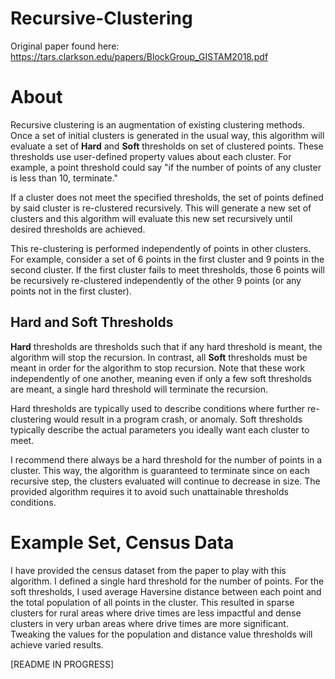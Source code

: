 # Recursive-Clustering
Original paper found here: https://tars.clarkson.edu/papers/BlockGroup_GISTAM2018.pdf

# About
Recursive clustering is an augmentation of existing clustering methods. Once a set of initial clusters is generated in the usual way, this algorithm will evaluate a set of **Hard** and **Soft** thresholds on set of clustered points. These thresholds use user-defined property values about each cluster. For example, a point threshold could say "if the number of points of any cluster is less than 10, terminate." 

If a cluster does not meet the specified thresholds, the set of points defined by said cluster is re-clustered recursively. This will generate a new set of clusters and this algorithm will evaluate this new set recursively until desired thresholds are achieved.

This re-clustering is performed independently of points in other clusters. For example, consider a set of 6 points in the first cluster and 9 points in the second cluster. If the first cluster fails to meet thresholds, those 6 points will be recursively re-clustered independently of the other 9 points (or any points not in the first cluster).

## Hard and Soft Thresholds
**Hard** thresholds are thresholds such that if any hard threshold is meant, the algorithm will stop the recursion. In contrast, all **Soft** thresholds must be meant in order for the algorithm to stop recursion. Note that these work independently of one another, meaning even if only a few soft thresholds are meant, a single hard threshold will terminate the recursion. 

Hard thresholds are typically used to describe conditions where further re-clustering would result in a program crash, or anomaly. Soft thresholds typically describe the actual parameters you ideally want each cluster to meet.

I recommend there always be a hard threshold for the number of points in a cluster. This way, the algorithm is guaranteed to terminate since on each recursive step, the clusters evaluated will continue to decrease in size. The provided algorithm requires it to avoid such unattainable thresholds conditions.

# Example Set, Census Data
I have provided the census dataset from the paper to play with this algorithm. I defined a single hard threshold for the number of points. For the soft thresholds, I used average Haversine distance between each point and the total population of all points in the cluster. This resulted in sparse clusters for rural areas where drive times are less impactful and dense clusters in very urban areas where drive times are more significant. Tweaking the values for the population and distance value thresholds will achieve varied results.

[README IN PROGRESS]

